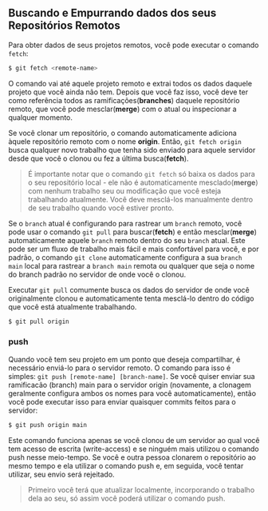 ## Buscando e Empurrando dados dos seus Repositórios Remotos

Para obter dados de seus projetos remotos, você pode executar o comando `fetch`:

```bash
$ git fetch <remote-name>
```

O comando vai até aquele projeto remoto e extrai todos os dados daquele projeto que você ainda não tem. Depois que você faz isso, você deve ter como referência todos as ramificações(**branches**) daquele repositório remoto, que você pode mesclar(**merge**) com o atual ou inspecionar a qualquer momento.

Se você clonar um repositório, o comando automaticamente adiciona àquele repositório remoto com o nome **origin**. Então, `git fetch origin` busca qualquer novo trabalho que tenha sido enviado para aquele servidor desde que você o clonou ou fez a última busca(**fetch**).

> É importante notar que o comando `git fetch` só baixa os dados para o seu repositório local - ele não é automaticamente mesclado(**merge**) com nenhum trabalho seu ou modificação que você esteja trabalhando atualmente. Você deve mesclá-los manualmente dentro de seu trabalho quando você estiver pronto.

Se o `branch` atual é configurando para rastrear um `branch` remoto, você pode usar o comando `git pull` para buscar(**fetch**) e então mesclar(**merge**) automaticamente aquele `branch` remoto dentro do seu `branch` atual. Este pode ser um fluxo de trabalho mais fácil e mais confortável para você, e por padrão, o comando `git clone` automaticamente configura a sua `branch main` local para rastrear a `branch main` remota ou qualquer que seja o nome do branch padrão no servidor de onde você o clonou.

Executar `git pull` comumente busca os dados do servidor de onde você originalmente clonou e automaticamente tenta mesclá-lo dentro do código que você está atualmente trabalhando.

```bash
$ git pull origin
```

### push

Quando você tem seu projeto em um ponto que deseja compartilhar, é necessário enviá-lo para o servidor remoto. O comando para isso é simples: `git push [remote-name] [branch-name]`. Se você quiser enviar sua ramificacão (branch) main para o servidor origin (novamente, a clonagem geralmente configura ambos os nomes para você automaticamente), então você pode executar isso para enviar quaisquer commits feitos para o servidor:

```bash
$ git push origin main
```

Este comando funciona apenas se você clonou de um servidor ao qual você tem acesso de escrita (write-access) e se ninguém mais utilizou o comando push nesse meio-tempo. Se você e outra pessoa clonarem o repositório ao mesmo tempo e ela utilizar o comando push e, em seguida, você tentar utilizar, seu envio será rejeitado.

> Primeiro você terá que atualizar localmente, incorporando o trabalho dela ao seu, só assim você poderá utilizar o comando push.

